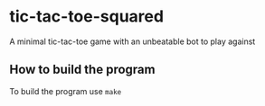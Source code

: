 # tic-tac-toe-squared
A minimal tic-tac-toe game with an unbeatable bot to play against

## How to build the program
To build the program use `make`
